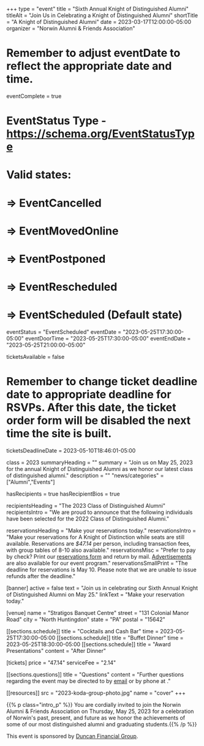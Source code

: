 +++
type          = "event"
title         = "Sixth Annual Knight of Distinguished Alumni"
titleAlt      = "Join Us in Celebrating a Knight of Distinguished Alumni"
shortTitle    = "A Knight of Distinguished Alumni"
date          = 2023-03-17T12:00:00-05:00
organizer     = "Norwin Alumni & Friends Association"
# Remember to adjust eventDate to reflect the appropriate date and time.
eventComplete = true
# EventStatus Type - https://schema.org/EventStatusType
# Valid states:
# => EventCancelled
# => EventMovedOnline
# => EventPostponed
# => EventRescheduled
# => EventScheduled (Default state)
eventStatus = "EventScheduled"
eventDate     = "2023-05-25T17:30:00-05:00"
eventDoorTime = "2023-05-25T17:30:00-05:00"
eventEndDate  = "2023-05-25T21:00:00-05:00"

ticketsAvailable = false
# Remember to change ticket deadline date to appropriate deadline for RSVPs. After this date, the ticket order form will be disabled the next time the site is built.
ticketsDeadlineDate = 2023-05-10T18:46:01-05:00

class = 2023
summaryHeading = ""
summary = "Join us on May 25, 2023 for the annual Knight of Distinguished Alumni as we honor our latest class of distinguished alumni."
description   = ""
"news/categories" = ["Alumni","Events"]

hasRecipients     = true
hasRecipientBios  = true

recipientsHeading = "The 2023 Class of Distinguished Alumni"
recipientsIntro   = "We are proud to announce that the following individuals have been selected for the 2022 Class of Distinguished Alumni."

reservationsHeading = "Make your reservations today."
reservationsIntro = "Make your reservations for A Knight of Distinction while seats are still available. Reservations are *$47.14* per person, including transaction fees, with group tables of 8-10 also available."
reservationsMisc = "Prefer to pay by check? Print our <a href='knight-of-distinguished-alumni-reservation-form.pdf' class='link--pdf' target='_blank'>reservations form</a> and return by mail. <a href='knight-of-distinguished-alumni-advertisements.pdf' class='link--pdf' target='_blank'>Advertisements</a> are also available for our event program."
reservationsSmallPrint = "The deadline for reservations is May 10. Please note that we are unable to issue refunds after the deadline."

[banner]
  active = false
  text = "Join us in celebrating our Sixth Annual Knight of Distinguished Alumni on May 25."
  linkText = "Make your reservation today."

[venue]
  name   = "Stratigos Banquet Centre"
  street = "131 Colonial Manor Road"
  city   = "North Huntingdon"
  state  = "PA"
  postal = "15642"

[[sections.schedule]]
  title = "Cocktails and Cash Bar"
  time  = 2023-05-25T17:30:00-05:00
[[sections.schedule]]
  title = "Buffet Dinner"
  time  = 2023-05-25T18:30:00-05:00
[[sections.schedule]]
  title   = "Award Presentations"
  content = "After Dinner"

[tickets]
  price        = "47.14"
  serviceFee   = "2.14"

[[sections.questions]]
  title   = "Questions"
  content = "Further questions regarding the event may be directed to <FIRST> <LAST> by [email](mailto:alumni@nsdcf.org) or by phone at <PHONE>."

[[resources]]
  src  = "2023-koda-group-photo.jpg"
  name = "cover"
+++

{{% p class="intro_p" %}}
You are cordially invited to join the Norwin Alumni & Friends Association on Thursday, May 25, 2023 for a celebration of Norwin's past, present, and future as we honor the achievements of some of our most distinguished alumni and graduating students.{{% /p %}}

This event is sponsored by [Duncan Financial Group](https://duncangrp.com).

